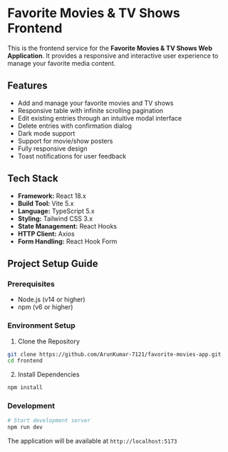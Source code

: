 # Favorite Movies & TV Shows Frontend

This is the frontend service for the **Favorite Movies & TV Shows Web Application**. It provides a responsive and interactive user experience to manage your favorite media content.

## Features

- Add and manage your favorite movies and TV shows
- Responsive table with infinite scrolling pagination
- Edit existing entries through an intuitive modal interface
- Delete entries with confirmation dialog
- Dark mode support
- Support for movie/show posters
- Fully responsive design
- Toast notifications for user feedback

## Tech Stack

- **Framework:** React 18.x
- **Build Tool:** Vite 5.x
- **Language:** TypeScript 5.x
- **Styling:** Tailwind CSS 3.x
- **State Management:** React Hooks
- **HTTP Client:** Axios
- **Form Handling:** React Hook Form

## Project Setup Guide

### Prerequisites
- Node.js (v14 or higher)
- npm (v6 or higher)

### Environment Setup
1. Clone the Repository
```bash
git clone https://github.com/ArunKumar-7121/favorite-movies-app.git
cd frontend
```

2. Install Dependencies
```bash
npm install
```

### Development
```bash
# Start development server
npm run dev
```
The application will be available at `http://localhost:5173`


